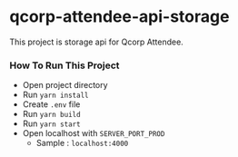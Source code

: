# qcorp-attendee-api-storage

This project is storage api for Qcorp Attendee.

### How To Run This Project

- Open project directory
- Run `yarn install`
- Create `.env` file
- Run `yarn build`
- Run `yarn start`
- Open localhost with `SERVER_PORT_PROD`
  - Sample : `localhost:4000`


